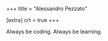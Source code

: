 +++
title = "Alessandro Pezzato"

[extra]
crt = true
+++

<div class="hero">Always be coding. Always be learning.</div>
